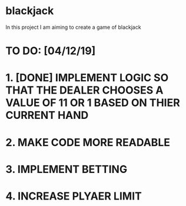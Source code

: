 # blackjack
In this project I am aiming to create a game of blackjack
# TO DO: [04/12/19]
# 1. [DONE] IMPLEMENT LOGIC SO THAT THE DEALER CHOOSES A VALUE OF 11 OR 1 BASED ON THIER CURRENT HAND
# 2. MAKE CODE MORE READABLE 
# 3. IMPLEMENT BETTING 
# 4. INCREASE PLYAER LIMIT
